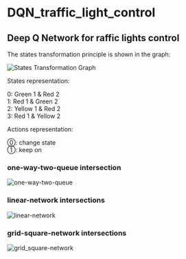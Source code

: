 # DQN_traffic_light_control

## Deep Q Network for raffic lights control
The states transformation principle is shown in the graph:

![States Transformation Graph](https://github.com/quantumiracle/DQN_traffic_light_control/blob/master/states.png)

States representation:

0: Green 1 & Red 2\
1: Red 1 & Green 2\
2: Yellow 1 & Red 2\
3: Red 1 & Yellow 2



Actions representation:

⓪: change state\
①: keep on

### one-way-two-queue intersection
![one-way-two-queue](https://github.com/quantumiracle/DQN_traffic_light_control/blob/master/one_way_two_queue.png)
### linear-network intersections
![linear-network](https://github.com/quantumiracle/DQN_traffic_light_control/blob/master/linear_network.png)
### grid-square-network intersections
![grid_square-network](https://github.com/quantumiracle/DQN_traffic_light_control/blob/master/grid_square_network.png)
